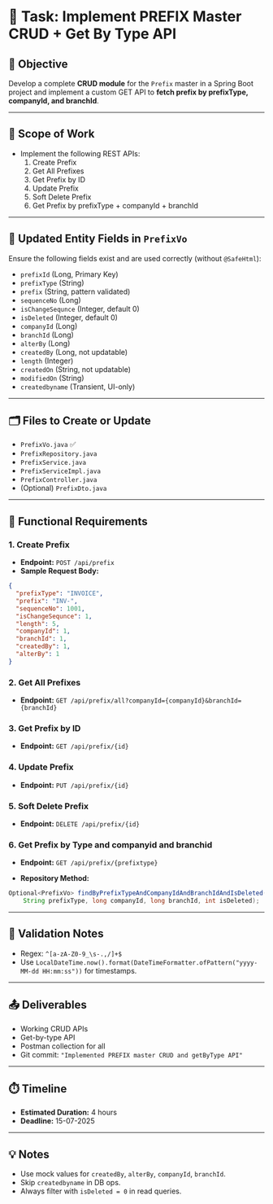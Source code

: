 
# 📌 Task: Implement PREFIX Master CRUD + Get By Type API

## 🧾 Objective

Develop a complete **CRUD module** for the `Prefix` master in a Spring Boot project and implement a custom GET API to **fetch prefix by prefixType, companyId, and branchId**.

---

## 🔁 Scope of Work

- Implement the following REST APIs:
  1. Create Prefix
  2. Get All Prefixes
  3. Get Prefix by ID
  4. Update Prefix
  5. Soft Delete Prefix
  6. Get Prefix by prefixType + companyId + branchId

---

## 🧩 Updated Entity Fields in `PrefixVo`

Ensure the following fields exist and are used correctly (without `@SafeHtml`):

- `prefixId` (Long, Primary Key)
- `prefixType` (String)
- `prefix` (String, pattern validated)
- `sequenceNo` (Long)
- `isChangeSequnce` (Integer, default 0)
- `isDeleted` (Integer, default 0)
- `companyId` (Long)
- `branchId` (Long)
- `alterBy` (Long)
- `createdBy` (Long, not updatable)
- `length` (Integer)
- `createdOn` (String, not updatable)
- `modifiedOn` (String)
- `createdbyname` (Transient, UI-only)

---

## 🗂️ Files to Create or Update

- `PrefixVo.java` ✅
- `PrefixRepository.java`
- `PrefixService.java`
- `PrefixServiceImpl.java`
- `PrefixController.java`
- (Optional) `PrefixDto.java`

---

## 🔧 Functional Requirements

### 1. Create Prefix
- **Endpoint:** `POST /api/prefix`
- **Sample Request Body:**
```json
{
  "prefixType": "INVOICE",
  "prefix": "INV-",
  "sequenceNo": 1001,
  "isChangeSequnce": 1,
  "length": 5,
  "companyId": 1,
  "branchId": 1,
  "createdBy": 1,
  "alterBy": 1
}
```

### 2. Get All Prefixes
- **Endpoint:** `GET /api/prefix/all?companyId={companyId}&branchId={branchId}`

### 3. Get Prefix by ID
- **Endpoint:** `GET /api/prefix/{id}`

### 4. Update Prefix
- **Endpoint:** `PUT /api/prefix/{id}`

### 5. Soft Delete Prefix
- **Endpoint:** `DELETE /api/prefix/{id}`

### 6. Get Prefix by Type and companyid and branchid
- **Endpoint:** `GET /api/prefix/{prefixtype}`

- **Repository Method:**
```java
Optional<PrefixVo> findByPrefixTypeAndCompanyIdAndBranchIdAndIsDeleted(
    String prefixType, long companyId, long branchId, int isDeleted);
```

---

## 🧪 Validation Notes

- Regex: `^[a-zA-Z0-9_\s-.,/]+$`
- Use `LocalDateTime.now().format(DateTimeFormatter.ofPattern("yyyy-MM-dd HH:mm:ss"))` for timestamps.

---

## 📤 Deliverables

- Working CRUD APIs
- Get-by-type API
- Postman collection for all
- Git commit: `"Implemented PREFIX master CRUD and getByType API"`

---

## ⏱️ Timeline

- **Estimated Duration:** 4  hours
- **Deadline:** 15-07-2025

---

## 💡 Notes

- Use mock values for `createdBy`, `alterBy`, `companyId`, `branchId`.
- Skip `createdbyname` in DB ops.
- Always filter with `isDeleted = 0` in read queries.

